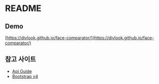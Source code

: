 # README

## Demo

[https://divlook.github.io/face-comparator/](https://divlook.github.io/face-comparator/)

## 참고 사이트
- [Api Guide](https://westus.dev.cognitive.microsoft.com/docs/services/563879b61984550e40cbbe8d/operations/563879b61984550f30395236)
- [Bootstrap v4](https://getbootstrap.com/docs/4.4/getting-started/introduction/)

